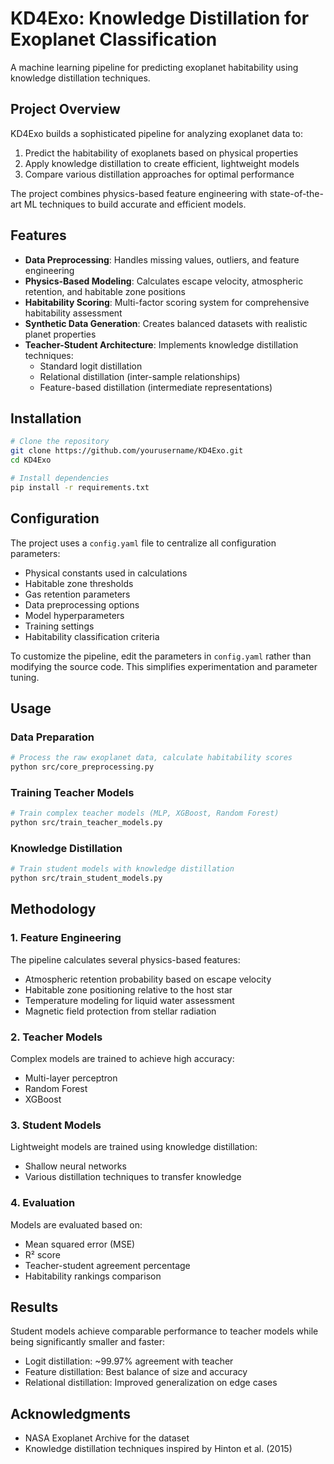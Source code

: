 # KD4Exo: Knowledge Distillation for Exoplanet Classification

A machine learning pipeline for predicting exoplanet habitability using knowledge distillation techniques.

## Project Overview

KD4Exo builds a sophisticated pipeline for analyzing exoplanet data to:

1. Predict the habitability of exoplanets based on physical properties
2. Apply knowledge distillation to create efficient, lightweight models
3. Compare various distillation approaches for optimal performance

The project combines physics-based feature engineering with state-of-the-art ML techniques to build accurate and efficient models.

## Features

- **Data Preprocessing**: Handles missing values, outliers, and feature engineering
- **Physics-Based Modeling**: Calculates escape velocity, atmospheric retention, and habitable zone positions
- **Habitability Scoring**: Multi-factor scoring system for comprehensive habitability assessment
- **Synthetic Data Generation**: Creates balanced datasets with realistic planet properties
- **Teacher-Student Architecture**: Implements knowledge distillation techniques:
  - Standard logit distillation
  - Relational distillation (inter-sample relationships)
  - Feature-based distillation (intermediate representations)

## Installation

```bash
# Clone the repository
git clone https://github.com/yourusername/KD4Exo.git
cd KD4Exo

# Install dependencies
pip install -r requirements.txt
```

## Configuration

The project uses a `config.yaml` file to centralize all configuration parameters:

- Physical constants used in calculations
- Habitable zone thresholds
- Gas retention parameters
- Data preprocessing options
- Model hyperparameters
- Training settings
- Habitability classification criteria

To customize the pipeline, edit the parameters in `config.yaml` rather than modifying the source code. This simplifies experimentation and parameter tuning.

## Usage

### Data Preparation

```bash
# Process the raw exoplanet data, calculate habitability scores
python src/core_preprocessing.py
```

### Training Teacher Models

```bash
# Train complex teacher models (MLP, XGBoost, Random Forest)
python src/train_teacher_models.py
```

### Knowledge Distillation

```bash
# Train student models with knowledge distillation
python src/train_student_models.py
```

## Methodology

### 1. Feature Engineering

The pipeline calculates several physics-based features:
- Atmospheric retention probability based on escape velocity
- Habitable zone positioning relative to the host star
- Temperature modeling for liquid water assessment
- Magnetic field protection from stellar radiation

### 2. Teacher Models

Complex models are trained to achieve high accuracy:
- Multi-layer perceptron
- Random Forest
- XGBoost

### 3. Student Models

Lightweight models are trained using knowledge distillation:
- Shallow neural networks 
- Various distillation techniques to transfer knowledge

### 4. Evaluation

Models are evaluated based on:
- Mean squared error (MSE)
- R² score
- Teacher-student agreement percentage
- Habitability rankings comparison

## Results

Student models achieve comparable performance to teacher models while being significantly smaller and faster:
- Logit distillation: ~99.97% agreement with teacher
- Feature distillation: Best balance of size and accuracy
- Relational distillation: Improved generalization on edge cases

## Acknowledgments

- NASA Exoplanet Archive for the dataset
- Knowledge distillation techniques inspired by Hinton et al. (2015)
